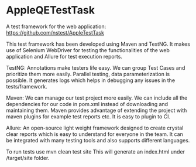# AppleQETestTask

A test framework for the web application: https://github.com/nstest/AppleTestTask

This test framework has been developed using Maven and TestNG. It makes use of Selenium WebDriver for testing the functionalities of the web application and Allure for test execution reports.

TestNG:
Annotations make testers life easy. We can group Test Cases and prioritize them more easily. Parallel testing, data parameterization is possible. It generates logs which helps in debugging any issues in the tests/framework.

Maven:
We can manage our test project more easily. 
We can include all the dependencies for our code in pom.xml instead of downloading and maintaining them.
Maven provides advantage of extending the project with maven plugins for example test reports etc.
It is easy to plugin to CI.

Allure:
An open-source light weight framework designed to create crystal clear reports which is easy to understand for everyone in the team. 
It can be integrated with many testing tools and also supports different languages.

To run tests use 
mvn clean test site
This will generate an index.html under /target/site folder.
